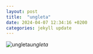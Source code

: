 ```yaml
---
layout: post
title:  "ungleta"
date: 2024-04-07 12:34:16 +0200
categories: jekyll update
---
```





![ungleta]()*ungleta*&nbsp;



[jekyll-docs]: https://jekyllrb.com/docs/home
[jekyll-gh]:   https://github.com/jekyll/jekyll
[jekyll-talk]: https://talk.jekyllrb.com/
